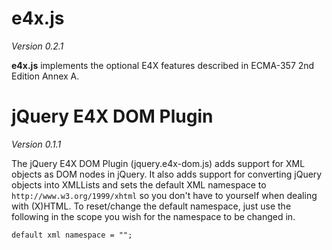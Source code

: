 e4x.js
======

*Version 0.2.1*

**e4x.js** implements the optional E4X features described in ECMA-357 2nd Edition Annex A.


jQuery E4X DOM Plugin
=====================

*Version 0.1.1*

The jQuery E4X DOM Plugin (jquery.e4x-dom.js) adds support for XML objects as DOM nodes
in jQuery. It also adds support for converting jQuery objects into XMLLists and sets
the default XML namespace to `http://www.w3.org/1999/xhtml` so you don't have to
yourself when dealing with (X)HTML. To reset/change the default namespace, just use the
following in the scope you wish for the namespace to be changed in.

    default xml namespace = "";
